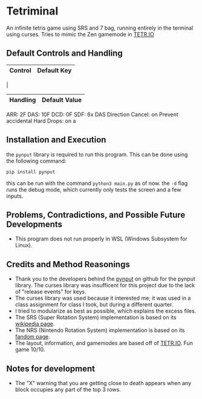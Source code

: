# Tetriminal
An infinite tetris game using SRS and 7 bag, running entirely in the terminal using curses. Tries to mimic the Zen gamemode in [TETR.IO](https://tetr.io/)

## Default Controls and Handling
| Control | Default Key |
| ------- | ----------- |
| 

| Handling | Default Value |
| -------- | ------------- |

ARR: 2F
DAS: 10F
DCD: 0F
SDF: 6x
DAS Direction Cancel: on
Prevent accidental Hard Drops: on
a

## Installation and Execution
the `pynput` library is required to run this program. This can be done using the following command:

```pip install pynput```

this can be run with the command `python3 main.py` as of now. the `-d` flag runs the debug mode, which currently only tests the screen and a few inputs.

## Problems, Contradictions, and Possible Future Developments
- This program does not run properly in WSL (Windows Subsystem for Linux).

## Credits and Method Reasonings
- Thank you to the developers behind the [pynput](https://github.com/moses-palmer/pynput) on github for the pynput library. The curses library was insufficent for this project due to the lack of "release events" for keys.
- The curses library was used because it interested me; it was used in a class assignment for class I took, but during a different quarter.
- I tried to modularize as best as possible, which explains the excess files.
- The SRS (Super Rotation System) implementation is based on its [wikipedia page](https://tetris.wiki/Super_Rotation_System).
- The NRS (Nintendo Rotation System) implementation is based on its [fandom page](https://tetris.fandom.com/wiki/Nintendo_Rotation_System).
- The layout, information, and gamemodes are based off of [TETR.IO](https://tetr.io/). Fun game 10/10.

## Notes for development
- The "X" warning that you are getting close to death appears when any block occupies any part of the top 3 rows.
